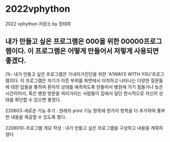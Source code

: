 # 2022vphython
2022 vphython 저장소 by 정태희
## 내가 만들고 싶은 프로그램은 000을 위한 00000프로그램이다. 이 프로그램은 어떻게 만들어서 저렇게 사용되면 좋겠다.
 (1)- 내가 만들고 싶은 프로그램은 가내자가진단을 위한 'A1WAYS W1TH Y0U'프로그램이다. 이 프로그램은 자기가 아픈 부위를 화면에서 터치하고 나타나는 다양한 질문들에 대한 답들을 통하여 환자의 상태를 예측하도록 만들어서 병원에 가기 힘들거나 늦은 시간이어서, 혹은 병원 방문을 꺼리거리는 사람들이 집에서 일단 한시적으로 자신의 상태를 확인할 수 있으면 좋겠다.


220603-새로운 기능 추가
 : 원래의 print 기능 항목에 한가지 항목을 더 추가하여 풍부한 내용을 제공할 수 있도록 했다.
 
2206010-프로그램 개요 작성
 : 내가 만들고 싶은 프로그램을 구상하고 내용을 계획하였다
